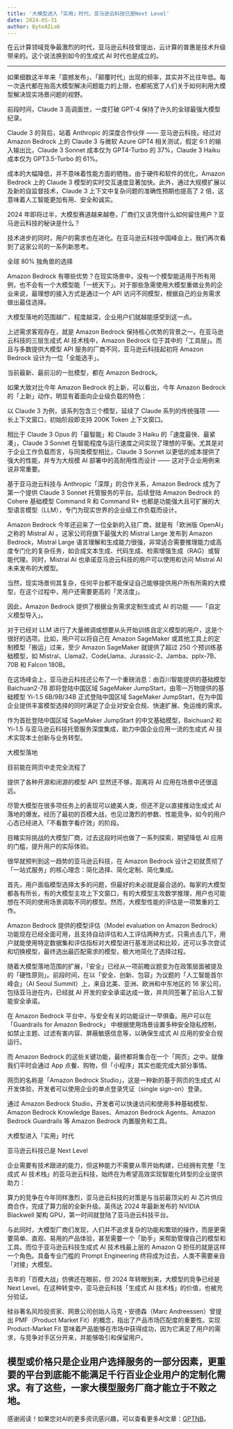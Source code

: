 ```yaml
---
title: '大模型进入「实用」时代，亚马逊云科技已是Next Level'
date: 2024-05-31
author: ByteAILab
---
```


在云计算领域竞争最激烈的时代，亚马逊云科技曾提出，云计算的普惠是技术升级带来的。这个说法换到如今的生成式 AI 时代也是成立的。

---


如果细数这半年来「震撼发布」、「颠覆时代」出现的频率，其实并不比往年低。每一次迭代都在抬高大模型解决问题能力的上限，也都拓宽了人们关于如何利用大模型解决现实场景问题的视野。

前段时间，Claude 3 高调面世，一度打破 GPT-4 保持了许久的全球最强大模型纪录。

Claude 3 的背后，站着 Anthropic 的深度合作伙伴 —— 亚马逊云科技。经过对 Amazon Bedrock 上的 Claude 3 与微软 Azure GPT4 相关测试，假定 6:1 的输入输出比，Claude 3 Sonnet 成本仅为 GPT4-Turbo 的 37%，Claude 3 Haiku 成本仅为 GPT3.5-Turbo 的 61%。

成本的大幅降低，并不意味着性能方面的牺牲。由于硬件和软件的优化，Amazon Bedrock 上的 Claude 3 模型的实时交互速度显著加快。此外，通过大规模扩展以及新的自监督技术，Claude 3 上下文中复杂问题的准确性预期也提高了 2 倍，这意味着人工智能更加有用、安全和诚实。

2024 年即将过半，大模型赛道越来越卷，厂商们又该凭借什么如何留住用户？亚马逊云科技的秘诀是什么？

技术进步的同时，用户的需求也在进化。在亚马逊云科技中国峰会上，我们再次看到了这家公司的一系列新思考。

全球 80% 独角兽的选择

Amazon Bedrock 有哪些优势？在现实场景中，没有一个模型能适用于所有用例，也不会有一个大模型能「一统天下」。对于那些急需使用大模型重做业务的企业来说，最理想的接入方式是通过一个 API 访问不同模型，根据自己的业务需求做出最佳选择。

大模型落地的范围越广、程度越深，企业用户们就越能感受到这一点。

上述需求客观存在，就是 Amazon Bedrock 保持核心优势的背景之一。在亚马逊云科技的三层生成式 AI 技术栈中，Amazon Bedrock 位于其中的「工具层」。而且与多数提供大模型 API 服务的厂商不同，亚马逊云科技起初将 Amazon Bedrock 设计为一位「全能选手」。

当前最新、最前沿的一批模型，都在 Amazon Bedrock。

如果大致对比今年 Amazon Bedrock 的上新，可以看出，今年 Amazon Bedrock 的「上新」动作，明显有着面向企业级负载的特色：

以 Claude 3 为例，该系列包含三个模型，延续了 Claude 系列的传统强项 —— 长上下文窗口，初始阶段即支持 200K Token 上下文窗口。

相比于 Claude 3 Opus 的「最智能」和 Claude 3 Haiku 的「速度最快、最紧凑」，Claude 3 Sonnet 在智能程度与运行速度之间实现了理想的平衡。尤其是对于企业工作负载而言，与同类模型相比，Claude 3 Sonnet 以更低的成本提供了强大的性能，并专为大规模 AI 部署中的高耐用性而设计 —— 这对于企业用例来说非常重要。

基于亚马逊云科技与 Anthropic「深厚」的合作关系，Amazon Bedrock 成为了第一个提供 Claude 3 Sonnet 托管服务的平台。后续登陆 Amazon Bedrock 的 Cohere 基础模型 Command R 和 Command R+ 也都是功能强大且可扩展的大型语言模型（LLM），专门为现实世界的企业级工作负载而设计。

Amazon Bedrock 今年还迎来了一位全新的入驻厂商，就是有「欧洲版 OpenAI」之称的 Mistral AI 。这家公司将旗下最强大的 Mistral Large 发布到 Amazon Bedrock，Mistral Large 语言理解和生成能力很强，非常适合需要推理能力或高度专门化的复杂任务，如合成文本生成、代码生成、检索增强生成（RAG）或智能代理。同时，Mistral AI 也承诺亚马逊云科技的用户可以使用和访问 Mistral AI 未来发布的大模型。

当然，现实场景何其复杂，任何平台都不能保证自己能够提供用户所有所需的大模型，在这个过程中，用户还需要更高的「灵活度」。

因此，Amazon Bedrock 提供了根据业务需求定制生成式 AI 的功能 ——「自定义模型导入」。

对于已经对 LLM 进行了大量微调或想要从头开始训练自定义模型的用户，这是个很好的选项。比如，用户可以将自己在 Amazon SageMaker 或其他工具上的定制模型「搬运」过来，至少 Amazon SageMaker 就提供了超过 250 个预训练基础模型，如 Mistral、Llama2、CodeLlama、Jurassic-2、Jamba、pplx-7B、70B 和 Falcon 180B。

在这场峰会上，亚马逊云科技还公布了一个重磅消息：由百川智能提供的基础模型 Baichuan2-7B 即将登陆中国区域 SageMaker JumpStart，由零一万物提供的基础模型 Yi-1.5 6B/9B/34B 正式登陆中国区域 SageMaker JumpStart，在为中国企业提供丰富模型选择的同时满足了企业对安全合规、快速扩展、免运维的需求。

作为首批登陆中国区域 SageMaker JumpStart 的中文基础模型，Baichuan2 和 Yi-1.5 与亚马逊云科技托管服务深度集成，助力中国企业应用一流的生成式 AI 技术实现本土创新与业务转型。

大模型落地

目前能在网页中走完全流程了

提供了各种开源和闭源的模型 API 显然还不够，距离将 AI 应用在场景中还很遥远。

尽管大模型在很多项任务上的表现可以媲美人类，但还不足以直接推动生成式 AI 落地的爆发。经历了最初的百模大战，也见过激烈的参数、性能竞争，如今的用户心态已经进入「不看数字看疗效」的阶段。

目睹实际挑战的大模型厂商，过去这段时间也做了一系列探索，期望降低 AI 应用的门槛，提升用户的实际体验。

很早就预判到这一趋势的亚马逊云科技，在 Amazon Bedrock 设计之初就贯彻了「一站式服务」的核心理念：简化选择、简化定制、简化集成。

首先，用户面临模型选择太多的问题，但最好的未必就是最合适的。每家的大模型都各有所长，有的大模型主攻上下文窗口，有的大模型主攻数学推理，用户也可能想在不同的使用场景调取不同的模型。然而，大模型性能的评估是一项繁重的工作。

Amazon Bedrock 提供的模型评估（Model evaluation on Amazon Bedrock）功能现在已经全面可用，且支持自动评估和人工评估两种方式，只需点击几下，用户就能使用特定数据集和评估指标对大模型进行基准测试和比较，还可以多次尝试和切换模型，最终选出最匹配需求的模型，极大地简化了选择过程。

随着大模型落地范围的扩展，「安全」已经从一项前瞻议题变为在政策层面被提及的「硬性原则」。前段时间，在以「安全、创新、包容」为议题的「人工智能首尔峰会」（AI Seoul Summit）上，来自北美、亚洲、欧洲和中东地区的 16 家公司，包括亚马逊在内，已经就 AI 开发的安全承诺达成一致，并共同签署了前沿人工智能安全承诺。

在 Amazon Bedrock 平台中，与安全有关的功能设计一早俱备。用户可以在「Guardrails for Amazon Bedrock」 中根据使用场景设置多种安全隐私控制，如禁止主题、过滤有害内容、屏蔽敏感信息等，以确保生成式 AI 应用的安全合规运行。

而 Amazon Bedrock 的这些关键功能，最终都将集合在一个「网页」之中。就像我们平时会通过 App 点餐、购物，但「小程序」其实也能完成大部分事情。

网页的名称是「Amazon Bedrock Studio」，这是一种新的基于网页的生成式 AI 开发体验，开发者可以使用企业的单点登录凭证（single sign-on）登录。

通过 Amazon Bedrock Studio，开发者可以快速访问和使用多种基础模型、Amazon Bedrock Knowledge Bases、Amazon Bedrock Agents、Amazon Bedrock Guardrails 等 Amazon Bedrock 内置服务和工具。

大模型进入「实用」时代

亚马逊云科技已是 Next Level

企业需要有技术跟进的能力，但这种能力不需要从零开始构建，已经拥有完整「生成式 AI 技术栈」的亚马逊云科技，始终在为希望高效实现智能化转型的企业提供助力：

算力的竞争在今年同样激烈，亚马逊云科技的对策是与当前最顶尖的 AI 芯片供应商合作，完成了算力层的全新升级。英伟达 2024 年最新发布的 NVIDIA Blackwell 架构 GPU，第一时间就登陆了亚马逊云科技平台。

与此同时，大模型厂商们发现，人们并不追求复杂的功能和繁琐的操作，而是更需要简单、直观、易用的产品体验，甚至需要一个「助手」来帮助管理自己的模型和工具。而位于亚马逊云科技生成式 AI 技术栈最上层的 Amazon Q 担任的就是这样一个角色。具备专业门槛的 Prompt Engineering 终将成为过去，人类不需要亲自「对接」大模型。

去年的「百模大战」仿佛还在眼前，但 2024 年转眼到来，大模型的竞争已经是 Next Level。在这种转变中，亚马逊云科技「生成式 AI 技术栈」的价值，也被充分验证。

硅谷著名风险投资家、网景公司创始人马克・安德森（Marc Andreessen）曾提出 PMF（Product Market Fit）的概念，指出了产品市场匹配度的重要性。实现 Product-Market Fit 意味着产品能够在市场中获得成功，因为它满足了用户的需求，与竞争对手区分开来，并能够吸引和保留用户。

模型或价格只是企业用户选择服务的一部分因素，更重要的平台到底能不能满足千行百业企业用户的定制化需求。有了这些，一家大模型服务厂商才能立于不败之地。
---
感谢阅读！如果您对AI的更多资讯感兴趣，可以查看更多AI文章：[GPTNB](https://gptnb.com)。